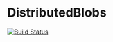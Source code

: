# DistributedBlobs

[![Build Status](https://travis-ci.org/tanmaykm/DistributedBlobs.jl.svg?branch=master)](https://travis-ci.org/tanmaykm/DistributedBlobs.jl)

